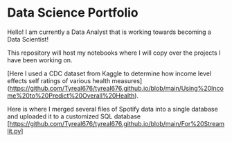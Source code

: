 # Data Science Portfolio

Hello! I am currently a Data Analyst that is working towards becoming a Data Scientist!

This repository will host my notebooks where I will copy over the projects I have been working on. 

[Here I used a CDC dataset from Kaggle to determine how income level effects self ratings of various health measures] (https://github.com/Tyreal676/tyreal676.github.io/blob/main/Using%20Income%20to%20Predict%20Overall%20Health).

Here is where I merged several files of Spotify data into a single database and uploaded it to a customized SQL database [https://github.com/Tyreal676/tyreal676.github.io/blob/main/For%20Streamlit.py]

